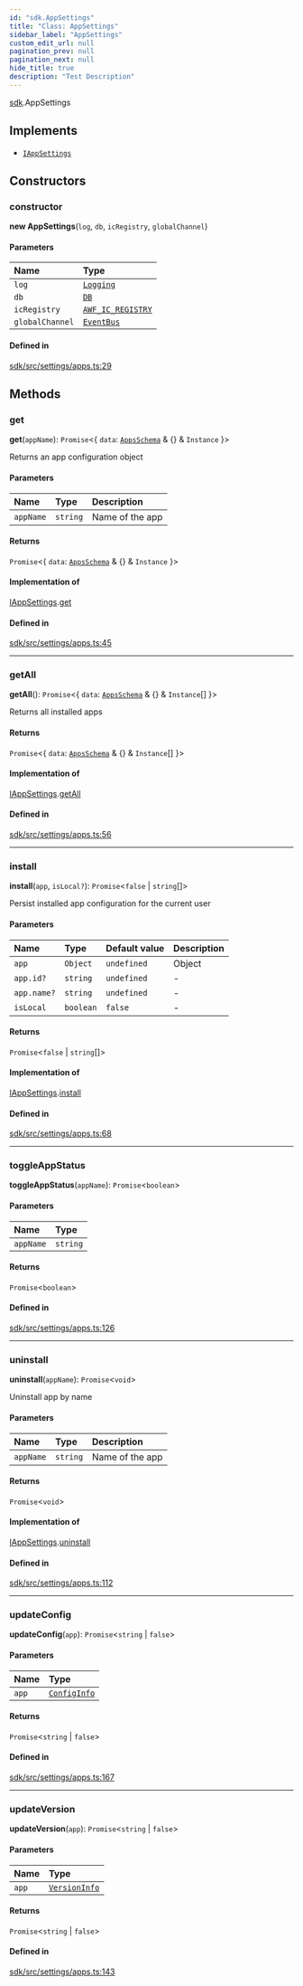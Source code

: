 ```yaml
---
id: "sdk.AppSettings"
title: "Class: AppSettings"
sidebar_label: "AppSettings"
custom_edit_url: null
pagination_prev: null
pagination_next: null
hide_title: true
description: "Test Description"
---
```


[sdk](../namespaces/sdk.md).AppSettings

## Implements

- [`IAppSettings`](../interfaces/typings.IAppSettings.md)

## Constructors

### constructor

**new AppSettings**(`log`, `db`, `icRegistry`, `globalChannel`)

#### Parameters

| Name | Type |
| :------ | :------ |
| `log` | [`Logging`](sdk.Logging.md) |
| `db` | [`DB`](sdk.DB.md) |
| `icRegistry` | [`AWF_IC_REGISTRY`](sdk.AWF_IC_REGISTRY.md) |
| `globalChannel` | [`EventBus`](sdk.EventBus.md) |

#### Defined in

[sdk/src/settings/apps.ts:29](https://github.com/AKASHAorg/akasha-core/blob/c052f00c/sdk/src/settings/apps.ts#L29)

## Methods

### get

**get**(`appName`): `Promise`<{ `data`: [`AppsSchema`](../interfaces/sdk.AppsSchema.md) & {} & `Instance`  }\>

Returns an app configuration object

#### Parameters

| Name | Type | Description |
| :------ | :------ | :------ |
| `appName` | `string` | Name of the app |

#### Returns

`Promise`<{ `data`: [`AppsSchema`](../interfaces/sdk.AppsSchema.md) & {} & `Instance`  }\>

#### Implementation of

[IAppSettings](../interfaces/typings.IAppSettings.md).[get](../interfaces/typings.IAppSettings.md#get)

#### Defined in

[sdk/src/settings/apps.ts:45](https://github.com/AKASHAorg/akasha-core/blob/c052f00c/sdk/src/settings/apps.ts#L45)

___

### getAll

**getAll**(): `Promise`<{ `data`: [`AppsSchema`](../interfaces/sdk.AppsSchema.md) & {} & `Instance`[]  }\>

Returns all installed apps

#### Returns

`Promise`<{ `data`: [`AppsSchema`](../interfaces/sdk.AppsSchema.md) & {} & `Instance`[]  }\>

#### Implementation of

[IAppSettings](../interfaces/typings.IAppSettings.md).[getAll](../interfaces/typings.IAppSettings.md#getall)

#### Defined in

[sdk/src/settings/apps.ts:56](https://github.com/AKASHAorg/akasha-core/blob/c052f00c/sdk/src/settings/apps.ts#L56)

___

### install

**install**(`app`, `isLocal?`): `Promise`<``false`` \| `string`[]\>

Persist installed app configuration for the current user

#### Parameters

| Name | Type | Default value | Description |
| :------ | :------ | :------ | :------ |
| `app` | `Object` | `undefined` | Object |
| `app.id?` | `string` | `undefined` | - |
| `app.name?` | `string` | `undefined` | - |
| `isLocal` | `boolean` | `false` | - |

#### Returns

`Promise`<``false`` \| `string`[]\>

#### Implementation of

[IAppSettings](../interfaces/typings.IAppSettings.md).[install](../interfaces/typings.IAppSettings.md#install)

#### Defined in

[sdk/src/settings/apps.ts:68](https://github.com/AKASHAorg/akasha-core/blob/c052f00c/sdk/src/settings/apps.ts#L68)

___

### toggleAppStatus

**toggleAppStatus**(`appName`): `Promise`<`boolean`\>

#### Parameters

| Name | Type |
| :------ | :------ |
| `appName` | `string` |

#### Returns

`Promise`<`boolean`\>

#### Defined in

[sdk/src/settings/apps.ts:126](https://github.com/AKASHAorg/akasha-core/blob/c052f00c/sdk/src/settings/apps.ts#L126)

___

### uninstall

**uninstall**(`appName`): `Promise`<`void`\>

Uninstall app by name

#### Parameters

| Name | Type | Description |
| :------ | :------ | :------ |
| `appName` | `string` | Name of the app |

#### Returns

`Promise`<`void`\>

#### Implementation of

[IAppSettings](../interfaces/typings.IAppSettings.md).[uninstall](../interfaces/typings.IAppSettings.md#uninstall)

#### Defined in

[sdk/src/settings/apps.ts:112](https://github.com/AKASHAorg/akasha-core/blob/c052f00c/sdk/src/settings/apps.ts#L112)

___

### updateConfig

**updateConfig**(`app`): `Promise`<`string` \| ``false``\>

#### Parameters

| Name | Type |
| :------ | :------ |
| `app` | [`ConfigInfo`](../interfaces/sdk.ConfigInfo.md) |

#### Returns

`Promise`<`string` \| ``false``\>

#### Defined in

[sdk/src/settings/apps.ts:167](https://github.com/AKASHAorg/akasha-core/blob/c052f00c/sdk/src/settings/apps.ts#L167)

___

### updateVersion

**updateVersion**(`app`): `Promise`<`string` \| ``false``\>

#### Parameters

| Name | Type |
| :------ | :------ |
| `app` | [`VersionInfo`](../interfaces/sdk.VersionInfo.md) |

#### Returns

`Promise`<`string` \| ``false``\>

#### Defined in

[sdk/src/settings/apps.ts:143](https://github.com/AKASHAorg/akasha-core/blob/c052f00c/sdk/src/settings/apps.ts#L143)
